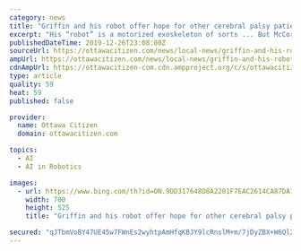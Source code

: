 ```yaml
---
category: news
title: "Griffin and his robot offer hope for other cerebral palsy patients"
excerpt: "His “robot” is a motorized exoskeleton of sorts ... But McCormick imagines a not-too-distant future where, using advances in artificial intelligence, GPS, and by streamlining its design, Tréxō could become wearable technology. “This is all fresh and new, and it offers the hope of change over time. It’s putting technology in the ..."
publishedDateTime: 2019-12-26T23:08:00Z
sourceUrl: https://ottawacitizen.com/news/local-news/griffin-and-his-robot-offer-hope-for-other-cerebral-palsy-patients
ampUrl: https://ottawacitizen.com/news/local-news/griffin-and-his-robot-offer-hope-for-other-cerebral-palsy-patients/amp
cdnAmpUrl: https://ottawacitizen-com.cdn.ampproject.org/c/s/ottawacitizen.com/news/local-news/griffin-and-his-robot-offer-hope-for-other-cerebral-palsy-patients/amp
type: article
quality: 59
heat: 59
published: false

provider:
  name: Ottawa Citizen
  domain: ottawacitizen.com

topics:
  - AI
  - AI in Robotics

images:
  - url: https://www.bing.com/th?id=ON.9DD317648D8A2201F7EAC2614CA87DA1
    width: 700
    height: 525
    title: "Griffin and his robot offer hope for other cerebral palsy patients"

secured: "qJTbmVoBY47UE45w7FWnEs2wyhtpAmHfqKBJY9lcRnslM+m/7jDyZBX+W6Ql25mfknxtWQxqqMaaR/ClloD+rcLJJ8olJJwtffKQ309prjd4cNq6qm6PID6E7x72hnVLatZj5+VcXlVO8b3h1otZ6MSaFbt8G3/RAFjgHbPxgZ0q2vQk6z6h7aZ9He0DLf1uiUNYJOl/bFUR0Wl/5Ia8uASN8J5JalD7xXxhE02zrFfXPqgvWRc1O229C/6KghePpcUxc84dzTgHGXsAbJNT1A==;cV4CnASbJrfo3rqRP/TZMQ=="
---
```



